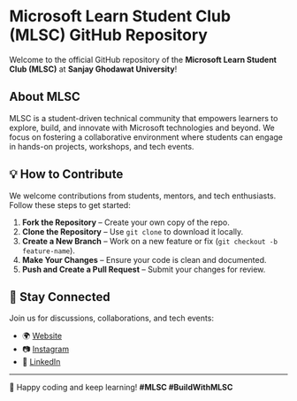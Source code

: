 # Microsoft Learn Student Club (MLSC) GitHub Repository

Welcome to the official GitHub repository of the **Microsoft Learn Student Club (MLSC)** at **Sanjay Ghodawat University**! 

##  About MLSC
MLSC is a student-driven technical community that empowers learners to explore, build, and innovate with Microsoft technologies and beyond. We focus on fostering a collaborative environment where students can engage in hands-on projects, workshops, and tech events.


## 💡 How to Contribute
We welcome contributions from students, mentors, and tech enthusiasts. Follow these steps to get started:
1. **Fork the Repository** – Create your own copy of the repo.
2. **Clone the Repository** – Use `git clone` to download it locally.
3. **Create a New Branch** – Work on a new feature or fix (`git checkout -b feature-name`).
4. **Make Your Changes** – Ensure your code is clean and documented.
5. **Push and Create a Pull Request** – Submit your changes for review.



## 📢 Stay Connected
Join us for discussions, collaborations, and tech events:
- 🌍 [Website](https://sgumlsc.in)
- 📷 [Instagram](https://www.instagram.com/mlscsgu)
- 📝 [LinkedIn](https://www.linkedin.com/company/sgumlsc)

---
🙌 Happy coding and keep learning! **#MLSC #BuildWithMLSC**

